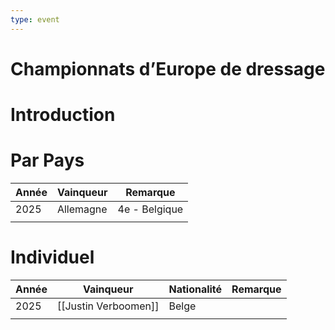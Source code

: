 ```yaml
---
type: event
---
```


# Championnats d’Europe de dressage

# Introduction

# Par Pays

| Année | Vainqueur | Remarque      |
| ----- | --------- | ------------- |
| 2025  | Allemagne | 4e - Belgique |
|       |           |               |
# Individuel

| Année | Vainqueur            | Nationalité | Remarque |
| ----- | -------------------- | ----------- | -------- |
| 2025  | [[Justin Verboomen]] | Belge       |          |
|       |                      |             |          |
